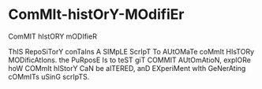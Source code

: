 # ComMIt-histOrY-MOdifiEr
ComMIT hIstORY mODIfieR

ThIS RepoSiTorY conTaIns A SIMpLE ScrIpT To AUtOMaTe coMmIt HIsTORy MODificAtIons. the PuRposE Is to teST giT COMMIT AUtOmAtioN, explORe hoW COMmIt hIStorY CaN be alTERED, anD EXperiMent wIth GeNerAting cOMmITs uSinG scrIpTS.
